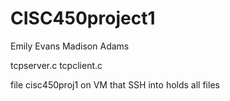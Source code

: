 # CISC450project1
Emily Evans
Madison Adams

tcpserver.c
tcpclient.c

file cisc450proj1 on VM that SSH into holds all files
